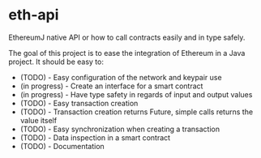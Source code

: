 # eth-api
EthereumJ native API or how to call contracts easily and in type safely.

The goal of this project is to ease the integration of Ethereum in a Java project.
It should be easy to:
* (TODO) - Easy configuration of the network and keypair use
* (in progress) - Create an interface for a smart contract
* (in progress) - Have type safety in regards of input and output values
* (TODO) - Easy transaction creation
* (TODO) - Transaction creation returns Future, simple calls returns the value itself
* (TODO) - Easy synchronization when creating a transaction
* (TODO) - Data inspection in a smart contract
* (TODO) - Documentation
